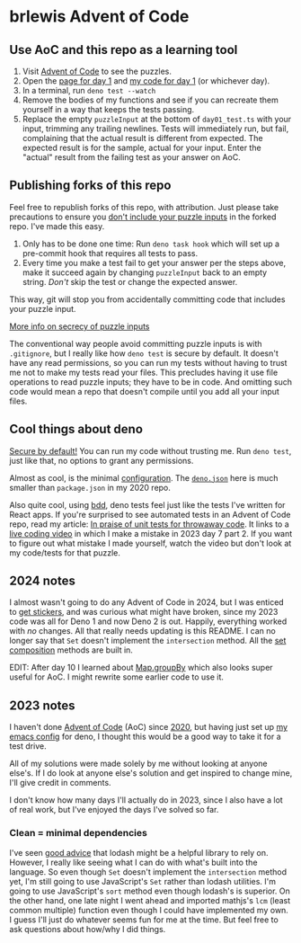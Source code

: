 # brlewis Advent of Code

## Use AoC and this repo as a learning tool

1. Visit [Advent of Code](https://adventofcode.com/) to see the puzzles.
2. Open the [page for day 1](https://adventofcode.com/2024/day/1) and
   [my code for day 1](2024/day01) (or whichever day).
3. In a terminal, run `deno test --watch`
4. Remove the bodies of my functions and see if you can recreate them yourself
   in a way that keeps the tests passing.
5. Replace the empty `puzzleInput` at the bottom of `day01_test.ts` with your
   input, trimming any trailing newlines. Tests will immediately run, but fail,
   complaining that the actual result is different from expected. The expected
   result is for the sample, actual for your input. Enter the "actual" result
   from the failing test as your answer on AoC.

## Publishing forks of this repo

Feel free to republish forks of this repo, with attribution. Just please take
precautions to ensure you
[don't include your puzzle inputs](https://adventofcode.com/2023/about#faq_copying)
in the forked repo. I've made this easy.

1. Only has to be done one time: Run `deno task hook` which will set up a
   pre-commit hook that requires all tests to pass.
2. Every time you make a test fail to get your answer per the steps above, make
   it succeed again by changing `puzzleInput` back to an empty string. _Don't_
   skip the test or change the expected answer.

This way, git will stop you from accidentally committing code that includes your
puzzle input.

[More info on secrecy of puzzle inputs](https://www.reddit.com/r/adventofcode/comments/18xmxwt/comment/kg5k2fo/)

The conventional way people avoid committing puzzle inputs is with `.gitignore`,
but I really like how `deno test` is secure by default. It doesn't have any read
permissions, so you can run my tests without having to trust me not to make my
tests read your files. This precludes having it use file operations to read
puzzle inputs; they have to be in code. And omitting such code would mean a repo
that doesn't compile until you add all your input files.

## Cool things about deno

[Secure by default!](https://docs.deno.com/runtime/manual/basics/permissions)
You can run my code without trusting me. Run `deno test`, just like that, no
options to grant any permissions.

Almost as cool, is the minimal
[configuration](https://docs.deno.com/runtime/manual/getting_started/configuration_file).
The [`deno.json`](deno.json) here is much smaller than `package.json` in my 2020
repo.

Also quite cool, using
[bdd](https://docs.deno.com/runtime/fundamentals/testing/#behavior-driven-development),
deno tests feel just like the tests I've written for React apps. If you're
surprised to see automated tests in an Advent of Code repo, read my article:
[In praise of unit tests for throwaway code](https://www.linkedin.com/pulse/praise-unit-tests-throwaway-code-bruce-lewis-t2xhe).
It links to a [live coding video](https://youtu.be/9IHVsFppEwk) in which I make
a mistake in 2023 day 7 part 2. If you want to figure out what mistake I made
yourself, watch the video but don't look at my code/tests for that puzzle.

## 2024 notes

I almost wasn't going to do any Advent of Code in 2024, but I was enticed to
[get stickers](https://deno.com/blog/advent-of-code-2024), and was curious what
might have broken, since my 2023 code was all for Deno 1 and now Deno 2 is out.
Happily, everything worked with _no_ changes. All that really needs updating is
this README. I can no longer say that `Set` doesn't implement the `intersection`
method. All the
[set composition](https://developer.mozilla.org/en-US/docs/Web/JavaScript/Reference/Global_Objects/Set#set_composition)
methods are built in.

EDIT: After day 10 I learned about
[Map.groupBy](https://developer.mozilla.org/en-US/docs/Web/JavaScript/Reference/Global_Objects/Map/groupBy)
which also looks super useful for AoC. I might rewrite some earlier code to use
it.

## 2023 notes

I haven't done [Advent of Code](https://adventofcode.com/) (AoC) since
[2020](https://github.com/brlewis/adventofcode2020/tree/main), but having just
set up
[my emacs config](https://gitlab.com/brlewis/brlewis-config/-/blob/master/emacs/startup.el?ref_type=heads)
for deno, I thought this would be a good way to take it for a test drive.

All of my solutions were made solely by me without looking at anyone else's. If
I do look at anyone else's solution and get inspired to change mine, I'll give
credit in comments.

I don't know how many days I'll actually do in 2023, since I also have a lot of
real work, but I've enjoyed the days I've solved so far.

### Clean = minimal dependencies

I've seen
[good advice](https://effectivetypescript.com/2023/04/27/aoc2022/#TypeScript-JavaScript-for-Coding-Competitions)
that lodash might be a helpful library to rely on. However, I really like seeing
what I can do with what's built into the language. So even though `Set` doesn't
implement the `intersection` method yet, I'm still going to use JavaScript's
`Set` rather than lodash utilities. I'm going to use JavaScript's `sort` method
even though lodash's is superior. On the other hand, one late night I went ahead
and imported mathjs's `lcm` (least common multiple) function even though I could
have implemented my own. I guess I'll just do whatever seems fun for me at the
time. But feel free to ask questions about how/why I did things.
